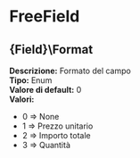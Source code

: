 # FreeField
{Field}\Format 
----
 **Descrizione:** Formato del campo <br>
**Tipo:** Enum <br>
**Valore di default:** 0 <br>
**Valori:**
* 0 => None
* 1 => Prezzo unitario
* 2 => Importo totale
* 3 => Quantità

